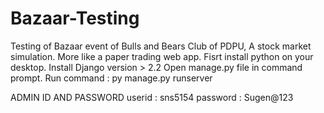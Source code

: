 # Bazaar-Testing
Testing of Bazaar event of Bulls and Bears Club of PDPU, A stock market simulation. More like a paper trading web app.
Fisrt install python on your desktop.
Install Django version > 2.2
Open manage.py file in command prompt.
Run command : py manage.py runserver

ADMIN ID AND PASSWORD
userid : sns5154
password : Sugen@123
